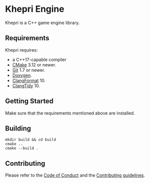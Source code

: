 # Khepri Engine

Khepri is a C++ game engine library.

## Requirements

Khepri requires:

* a C++17-capable compiler
* [CMake](https://cmake.org/) 3.12 or newer.
* [Git](https://git-scm.com/) 1.7 or newer.
* [Doxygen](https://www.doxygen.nl/).
* [ClangFormat](https://clang.llvm.org/docs/ClangFormat.html) 10.
* [ClangTidy](https://clang.llvm.org/extra/clang-tidy/) 10.

## Getting Started

Make sure that the requirements mentioned above are installed.

## Building

```
mkdir build && cd build
cmake ..
cmake --build .
```

## Contributing
Please refer to the [Code of Conduct](CODE_OF_CONDUCT.md) and the [Contributing guidelines](CONTRIBUTING.md).
